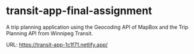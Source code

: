 # transit-app-final-assignment
A trip planning application using the Geocoding API of MapBox and the Trip Planning API from Winnipeg Transit.

URL: https://transit-app-1c1f71.netlify.app/

